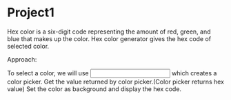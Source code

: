 # Project1
Hex color is a six-digit code representing the amount of red, green, and blue that makes up the color. Hex color generator gives the hex code of selected color.

Approach:

To select a color, we will use <input type=”color”> which creates a color picker.
Get the value returned by color picker.(Color picker returns hex value)
Set the color as background and display the hex code.
